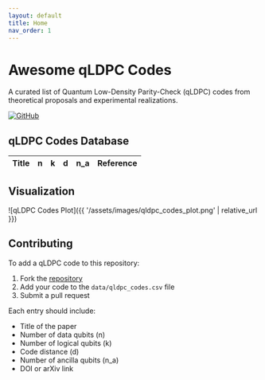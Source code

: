 ```yaml
---
layout: default
title: Home
nav_order: 1
---
```


# Awesome qLDPC Codes

A curated list of Quantum Low-Density Parity-Check (qLDPC) codes from theoretical proposals and experimental realizations.

[![GitHub](https://img.shields.io/badge/View_on-GitHub-lightgrey?logo=github)](https://github.com/francois-marie/awesome-qldpc)

## qLDPC Codes Database

<div class="table-wrapper">
<table id="qldpc-table">
  <thead>
    <tr>
      <th>Title</th>
      <th>n</th>
      <th>k</th>
      <th>d</th>
      <th>n_a</th>
      <th>Reference</th>
    </tr>
  </thead>
  <tbody>
  </tbody>
</table>
</div>

## Visualization

![qLDPC Codes Plot]({{ '/assets/images/qldpc_codes_plot.png' | relative_url }})

## Contributing

To add a qLDPC code to this repository:
1. Fork the [repository](https://github.com/francois-marie/awesome-qldpc)
2. Add your code to the `data/qldpc_codes.csv` file
3. Submit a pull request

Each entry should include:
- Title of the paper
- Number of data qubits (n)
- Number of logical qubits (k)
- Code distance (d)
- Number of ancilla qubits (n_a)
- DOI or arXiv link